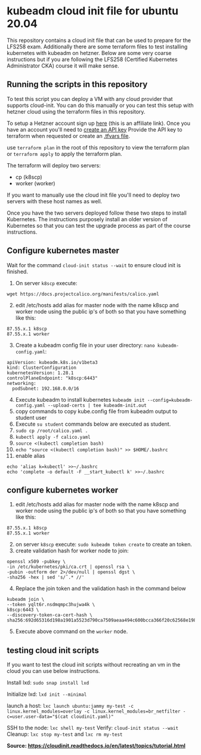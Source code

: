 # kubeadm cloud init file for ubuntu 20.04 #

This repository contains a cloud init file that can be used to prepare for the LFS258 exam.
Additionally there are some terraform files to test installing kubernetes with kubeadm on hetzner.
Below are some very coarse instructions but if you are following the LFS258 (Certified Kubernetes Administrator CKA) course it will make sense.

## Running the scripts in this repository ##
To test this script you can deploy a VM with any cloud provider that supports cloud-init. You can do this manually or you can test this setup with hetzner cloud using the terraform files in this repository.

To setup a Hetzner account sign up [here](https://hetzner.cloud/?ref=h5eQUyhOof7b) (this is an affiliate link).
Once you have an account you'll need to [create an API key](https://docs.hetzner.com/cloud/api/getting-started/generating-api-token/)
Provide the API key to terraform when requested or create an [.tfvars file](https://developer.hashicorp.com/terraform/language/values/variables#variable-definitions-tfvars-files).

use `terraform plan` in the root of this repository to view the terraform plan or `terraform apply` to apply the terraform plan.

The terraform will deploy two servers:
- cp (k8scp)
- worker (worker)

If you want to manually use the cloud init file you'll need to deploy two servers with these host names as well.

Once you have the two servers deployed follow these two steps to install Kubernetes. The instructions purposely install an older version of Kubernetes so that you can test the upgrade process as part of the course instructions.

## Configure kubernetes master ##

Wait for the command `cloud-init status --wait` to ensure cloud init is finished. 

1. On server `k8scp` execute: 
```
wget https://docs.projectcalico.org/manifests/calico.yaml
```

2. edit /etc/hosts add alias for master node with the name k8scp and worker node using the public ip's of both so that you have something like this:
```
87.55.x.1 k8scp
87.55.x.1 worker
```
3. Create a kubeadm config file in your user directory: `nano kubeadm-config.yaml`:
```
apiVersion: kubeadm.k8s.io/v1beta3
kind: ClusterConfiguration
kubernetesVersion: 1.28.1
controlPlaneEndpoint: "k8scp:6443"
networking:
  podSubnet: 192.168.0.0/16
```
4. Execute kubeadm to install kubernetes `kubeadm init --config=kubeadm-config.yaml --upload-certs | tee kubeadm-init.out`
5. copy commands to copy kube.config file from kubeadm output to student user
6. Execute `su student` commands below are executed as student.
7. `sudo cp /root/calico.yaml .`
8. `kubectl apply -f calico.yaml`
9. `source <(kubectl completion bash)`
10. `echo "source <(kubectl completion bash)" >> $HOME/.bashrc`
11. enable alias
```
echo 'alias k=kubectl' >>~/.bashrc
echo 'complete -o default -F __start_kubectl k' >>~/.bashrc
```

## configure kubernetes worker ##

1. edit /etc/hosts add alias for master node with the name k8scp and worker node using the public ip's of both so that you have something like this:
```
87.55.x.1 k8scp
87.55.x.1 worker
```
2. on server `k8scp` execute: `sudo kubeadm token create` to create an token.
3. create validation hash for worker node to join:
```
openssl x509 -pubkey \
-in /etc/kubernetes/pki/ca.crt | openssl rsa \
-pubin -outform der 2>/dev/null | openssl dgst \
-sha256 -hex | sed 's/ˆ.* //'
```
4. Replace the join token and the validation hash in the command below
```
kubeadm join \
--token yqlt6r.nsdmqmpc3hujwa4k \
k8scp:6443 \
--discovery-token-ca-cert-hash \
sha256:692d65316d198a1901a5523d790ca7509aeaa494c600bcca366f20c62568e198
```
5. Execute above command on the `worker` node. 

## testing cloud init scripts ##
If you want to test the cloud init scripts without recreating an vm in the cloud you can use below instructions.

Install lxd: `sudo snap install lxd` 

Initialize lxd: `lxd init --minimal`

launch a host: `lxc launch ubuntu:jammy my-test -c linux.kernel_modules=overlay -c linux.kernel_modules=br_netfilter -c=user.user-data="$(cat cloudinit.yaml)"`

SSH to the node: `lxc shell my-test`
Verify: `cloud-init status --wait`
Cleanup: `lxc stop my-test` and `lxc rm my-test`


**Source: https://cloudinit.readthedocs.io/en/latest/topics/tutorial.html**
